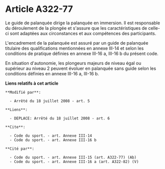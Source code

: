 # Article A322-77

Le guide de palanquée dirige la palanquée en immersion. Il est responsable du déroulement de la plongée et s'assure que les
caractéristiques de celle-ci sont adaptées aux circonstances et aux compétences des participants.

L'encadrement de la palanquée est assuré par un guide de palanquée titulaire des qualifications mentionnées en annexe III-14
et selon les conditions de pratique définies en annexe III-16 a, III-16 b du présent code. 

En situation d'autonomie, les plongeurs majeurs de niveau égal ou supérieur au niveau 2 peuvent évoluer en palanquée sans
guide selon les conditions définies en annexe III-16 a, III-16 b.

**Liens relatifs à cet article**

	**Modifié par**:

	  - Arrêté du 18 juillet 2008 - art. 5

	**Liens**:

	  - DEPLACE: Arrêté du 18 juillet 2008 - art. 6

	**Cite**:

	  - Code du sport. - art. Annexe III-14
	  - Code du sport. - art. Annexe III-16 b

	**Cité par**:

	  - Code du sport. - art. Annexe III-15 (art. A322-77) (Ab)
	  - Code du sport. - art. Annexe III-16 a (art. A322-82) (V)
